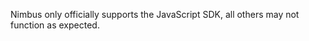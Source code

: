 <Admonition type="warning" label="Unsupported SDK">

Nimbus only officially supports the JavaScript SDK, all others may not function as expected.

</Admonition>